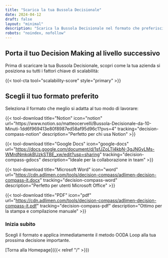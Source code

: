 ```yaml
---
title: "Scarica la tua Bussola Decisionale"
date: 2024-04-12
draft: false
layout: "minimal"
description: "Scarica la Bussola Decisionale nel formato che preferisci"
robots: "noindex, nofollow"
---
```


## Porta il tuo Decision Making al livello successivo

Prima di scaricare la tua Bussola Decisionale, scopri come la tua azienda si posiziona su tutti i fattori chiave di scalabilità:

{{< tool-cta tool="scalability-score" style="primary" >}}

## Scegli il tuo formato preferito

Seleziona il formato che meglio si adatta al tuo modo di lavorare:

<div class="download-grid">
  {{< tool-download 
    title="Notion" 
    icon="notion" 
    url="https://www.notion.so/matteocervelli/Bussola-Decisionale-da-10-Minuti-1dd6f969413e80f8987ed58af95d96c1?pvs=4" 
    tracking="decision-compass-notion" 
    description="Perfetto per chi usa Notion" >}}
  
  {{< tool-download 
    title="Google Docs" 
    icon="google-docs" 
    url="https://docs.google.com/document/d/1sfJZoLTl4kbN-3gJNGyLMs-WMrdNmkqkBUzkSTBE_xw/edit?usp=sharing" 
    tracking="decision-compass-gdocs" 
    description="Ideale per la collaborazione in team" >}}
  
  {{< tool-download 
    title="Microsoft Word" 
    icon="word" 
    url="https://cdn.adlimen.com/tools/decision-compass/adlimen-decision-compass-it.docx" 
    tracking="decision-compass-word" 
    description="Perfetto per utenti Microsoft Office" >}}
  
  {{< tool-download 
    title="PDF" 
    icon="pdf" 
    url="https://cdn.adlimen.com/tools/decision-compass/adlimen-decision-compass-it.pdf" 
    tracking="decision-compass-pdf" 
    description="Ottimo per la stampa e compilazione manuale" >}}
</div>

### Inizia subito

Scegli il formato e applica immediatamente il metodo OODA Loop alla tua prossima decisione importante.

[Torna alla Homepage]({{< relref "/" >}}) 